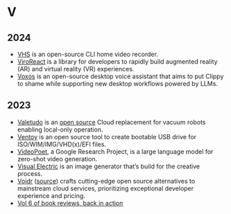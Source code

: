 # V

## 2024

- [VHS](https://github.com/charmbracelet/vhs) is an open-source CLI home video recorder.
- [ViroReact](https://github.com/NativeVision/viro) is a library for developers to rapidly build augmented reality (AR) and virtual reality (VR) experiences. 
- [Voxos](https://gitlab.com/literally-useful/voxos) is an open-source desktop voice assistant that aims to put Clippy to shame while supporting new desktop workflows powered by LLMs.

## 2023

- [Valetudo](https://valetudo.cloud) is an [open source](https://github.com/Hypfer/Valetudo) Cloud replacement for vacuum robots enabling local-only operation.
- [Ventoy](https://www.ventoy.net/) is an open source tool to create bootable USB drive for ISO/WIM/IMG/VHD(x)/EFI files. 
- [VideoPoet](https://sites.research.google/videopoet/), a Google Research Project, is a large language model for zero-shot video generation.
- [Visual Electric](https://visualelectric.com) is an image generator that’s build for the creative process.
- [Voidr](https://voidr.co) ([source](https://github.com/voidr-team)) crafts cutting-edge open source alternatives to mainstream cloud services, prioritizing exceptional developer experience and pricing.
- [Vol 6 of book reviews, back in action](https://www.reddit.com/user/RabidFoxz/comments/stwi8k/vol_6_of_book_reviews_back_in_action/)

